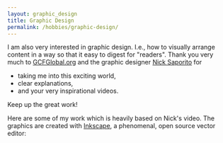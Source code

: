 ```yaml
---
layout: graphic_design
title: Graphic Design
permalink: /hobbies/graphic-design/
---
```


I am also very interested in graphic design. I.e., how to visually arrange content in a way so that it easy to digest for "readers". Thank you very much to [GCFGlobal.org](https://edu.gcfglobal.org/en/beginning-graphic-design/) and the graphic designer [Nick Saporito](https://www.youtube.com/c/LogosByNick/videos) for

- taking me into this exciting world,
- clear explanations,
- and your very inspirational videos.

Keep up the great work!

Here are some of my work which is heavily based on Nick's video. The graphics are created with [Inkscape](https://inkscape.org/), a phenomenal, open source vector editor:

